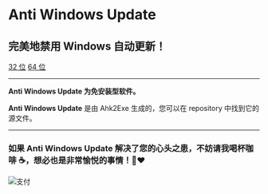# Anti Windows Update

## 完美地禁用 Windows 自动更新！

[32 位](https://github.com/szzhiyang/PerfectWindows/raw/master/Anti-Windows-Update/Anti-Windows-Update-x86.exe)  [64 位](https://github.com/szzhiyang/PerfectWindows/raw/master/Anti-Windows-Update/Anti-Windows-Update-x64.exe)

---

**Anti Windows Update 为免安装型软件。**

**Anti Windows Update** 是由 Ahk2Exe 生成的，您可以在 repository 中找到它的源文件。

---

### 如果 Anti Windows Update 解决了您的心头之患，不妨请我喝杯咖啡 :coffee:，想必也是非常愉悦的事情！:pray::heart:

![支付](https://github.com/szzhiyang/Pics/raw/master/PerfectWindows/Pay.jpg)

